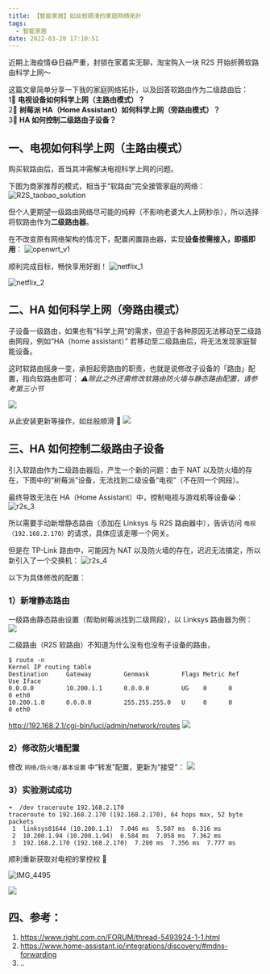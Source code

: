 ```yaml
---
title: 【智能家居】如丝般顺滑的家庭网络拓扑
tags:
  - 智能家居
date: 2022-03-20 17:10:51
---
```


近期上海疫情😷日益严重，封锁在家着实无聊，淘宝购入一块 R2S 开始折腾软路由科学上网～

这篇文章简单分享一下我的家庭网络拓扑，以及回答软路由作为二级路由后：   
1⃣️ **电视设备如何科学上网（主路由模式）？**   
2⃣️ **树莓派 HA（Home Assistant）如何科学上网（旁路由模式）？**   
3⃣️ **HA 如何控制二级路由子设备？**   

<!--more-->

## 一、电视如何科学上网（主路由模式）

购买软路由后，首当其冲需解决电视科学上网的问题。

下图为商家推荐的模式，相当于“软路由”完全接管家庭的网络：
![R2S_taobao_solution](/images/blog/2021-09-04-jvm-note/R2S_taobao_solution.svg)

但个人更期望一级路由网络尽可能的纯粹（不影响老婆大人上网秒杀），所以选择将软路由作为**二级路由器**。

在不改变原有网络架构的情况下，配置闲置路由器，实现**设备按需接入，即插即用**：
![openwrt_v1](/images/blog/2021-09-04-jvm-note/openwrt_v1.svg)

顺利完成目标，畅快享用好剧！
![netflix_1](/images/blog/2021-09-04-jvm-note/netflix_1.png)

![netflix_2](/images/blog/2021-09-04-jvm-note/netflix_2.png)

## 二、HA 如何科学上网（旁路由模式）

子设备一级路由，如果也有“科学上网”的需求，但迫于各种原因无法移动至二级路由网段，例如“HA（home assistant）” 若移动至二级路由后，将无法发现家庭智能设备。

这时软路由摇身一变，承担起旁路由的职责，也就是说修改子设备的「路由」配置，指向软路由即可：
*⚠️除此之外还需修改软路由防火墙与静态路由配置，请参考第三小节*

![](/images/blog/2021-09-04-jvm-note/16477658391223.jpg)

从此安装更新等操作，如丝般顺滑 🥰
![](/images/blog/2021-09-04-jvm-note/16477662119136.jpg)


## 三、HA 如何控制二级路由子设备

引入软路由作为二级路由器后，产生一个新的问题：由于 NAT 以及防火墙的存在，下图中的“树莓派”设备，无法找到二级设备“电视”（不在同一个网段）。

最终导致无法在 HA（Home Assistant）中，控制电视与游戏机等设备😭：
![r2s_3](/images/blog/2021-09-04-jvm-note/r2s_3.svg)


所以需要手动新增静态路由（添加在 Linksys 与 R2S 路由器中），告诉访问 `电视（192.168.2.170）`的请求，具体应该走哪一个网关。

但是在 TP-Link 路由中，可能因为 NAT 以及防火墙的存在，迟迟无法搞定，所以新引入了一个交换机：
![r2s_4](/images/blog/2021-09-04-jvm-note/r2s_4.svg)


以下为具体修改的配置：

### 1）新增静态路由
一级路由静态路由设置（帮助树莓派找到二级网段），以 Linksys 路由器为例：
![](/images/blog/2021-09-04-jvm-note/16476806894838.jpg)

二级路由（R2S 软路由）不知道为什么没有也没有子设备的路由，

```shell
$ route -n  
Kernel IP routing table
Destination     Gateway         Genmask         Flags Metric Ref    Use Iface
0.0.0.0         10.200.1.1      0.0.0.0         UG    0      0        0 eth0
10.200.1.0      0.0.0.0         255.255.255.0   U     0      0        0 eth0
```

http://192.168.2.1/cgi-bin/luci/admin/network/routes
![](/images/blog/2021-09-04-jvm-note/16477510448050.jpg)

### 2）修改防火墙配置
修改 `网络/防火墙/基本设置` 中“转发”配置，更新为“接受”：
![](/images/blog/2021-09-04-jvm-note/16477634717388.jpg)

### 3）实验测试成功

```shell
➜  /dev traceroute 192.168.2.170
traceroute to 192.168.2.170 (192.168.2.170), 64 hops max, 52 byte packets
 1  linksys01644 (10.200.1.1)  7.046 ms  5.507 ms  6.316 ms
 2  10.200.1.94 (10.200.1.94)  6.584 ms  7.058 ms  7.362 ms
 3  192.168.2.170 (192.168.2.170)  7.280 ms  7.356 ms  7.777 ms
```

顺利重新获取对电视的掌控权 🥰

![IMG_4495](/images/blog/2021-09-04-jvm-note/IMG_4495.png)

![](/images/blog/2021-09-04-jvm-note/16477647212258.jpg)



## 四、参考：
1. https://www.right.com.cn/FORUM/thread-5493924-1-1.html 
2. https://www.home-assistant.io/integrations/discovery/#mdns-forwarding
3. ..